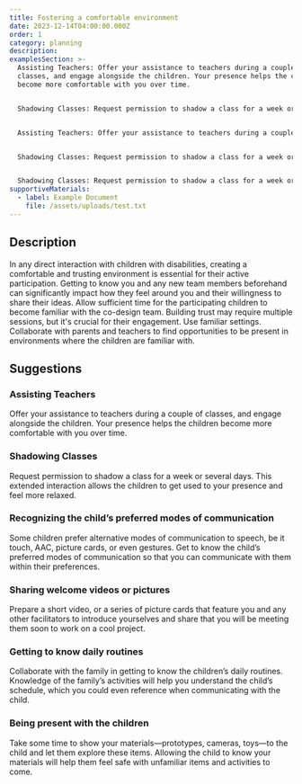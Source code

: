 ```yaml
---
title: Fostering a comfortable environment
date: 2023-12-14T04:00:00.000Z
order: 1
category: planning
description: 
examplesSection: >-
  Assisting Teachers: Offer your assistance to teachers during a couple of
  classes, and engage alongside the children. Your presence helps the children
  become more comfortable with you over time.


  Shadowing Classes: Request permission to shadow a class for a week or several days. This extended interaction allows the children to get used to your presence and feel more relaxed.


  Assisting Teachers: Offer your assistance to teachers during a couple of classes, and engage alongside the children. Your presence helps the children become more comfortable with you over time.


  Shadowing Classes: Request permission to shadow a class for a week or several days. This extended interaction allows the children to get used to your presence and feel more relaxed. helps the children become more comfortable with you over time.


  Shadowing Classes: Request permission to shadow a class for a week or several days. This extended interaction allows the children to get used to your presence and feel more relaxed.
supportiveMaterials:
  - label: Example Document
    file: /assets/uploads/test.txt
---
```

## Description
In any direct interaction with children with disabilities, creating a comfortable and trusting environment is essential for their active participation. Getting to know you and any new team members beforehand can significantly impact how they feel around you and their willingness to share their ideas.
Allow sufficient time for the participating children to become familiar with the co-design team. Building trust may require multiple sessions, but it's crucial for their engagement.
Use familiar settings. Collaborate with parents and teachers to find opportunities to be present in environments where the children are familiar with. 
## Suggestions
### Assisting Teachers
Offer your assistance to teachers during a couple of classes, and engage alongside the children. Your presence helps the children become more comfortable with you over time.
### Shadowing Classes
Request permission to shadow a class for a week or several days. This extended interaction allows the children to get used to your presence and feel more relaxed.
### Recognizing the child’s preferred modes of communication
Some children prefer alternative modes of communication to speech, be it touch, AAC, picture cards, or even gestures. Get to know the child’s preferred modes of communication so that you can communicate with them within their preferences. 
### Sharing welcome videos or pictures
Prepare a short video, or a series of picture cards that feature you and any other facilitators to introduce yourselves and share that you will be meeting them soon to work on a cool project. 
### Getting to know daily routines
Collaborate with the family in getting to know the children’s daily routines. Knowledge of the family’s activities will help you understand the child’s schedule, which you could even reference when communicating with the child. 
### Being present with the children
Take some time to show your materials—prototypes, cameras, toys—to the child and let them explore these items. Allowing the child to know your materials will help them feel safe with unfamiliar items and activities to come.
